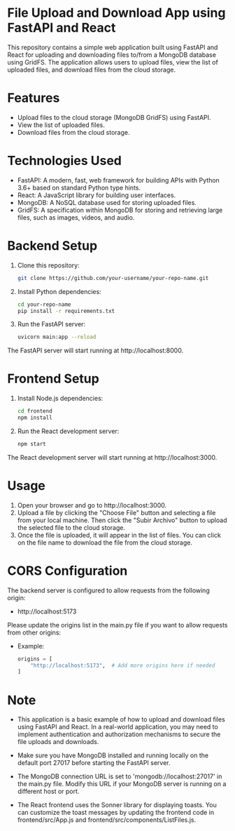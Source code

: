 # File Upload and Download App using FastAPI and React

This repository contains a simple web application built using FastAPI and React for uploading and downloading files to/from a MongoDB database using GridFS. The application allows users to upload files, view the list of uploaded files, and download files from the cloud storage.

# Features

 - Upload files to the cloud storage (MongoDB GridFS) using FastAPI.
 - View the list of uploaded files.
 - Download files from the cloud storage.

# Technologies Used

 - FastAPI: A modern, fast, web framework for building APIs with Python 3.6+ based on standard Python type hints.
 - React: A JavaScript library for building user interfaces.
 - MongoDB: A NoSQL database used for storing uploaded files.
 - GridFS: A specification within MongoDB for storing and retrieving large files, such as images, videos, and audio.

# Backend Setup

1. Clone this repository:
   ```bash
   git clone https://github.com/your-username/your-repo-name.git

2. Install Python dependencies:
   ```bash
   cd your-repo-name
   pip install -r requirements.txt

3. Run the FastAPI server:
   ```bash
   uvicorn main:app --reload

The FastAPI server will start running at http://localhost:8000.

# Frontend Setup

1. Install Node.js dependencies:
   ```bash
   cd frontend
   npm install

2. Run the React development server:
   ```bash
   npm start

The React development server will start running at http://localhost:3000.

# Usage

1. Open your browser and go to http://localhost:3000.
2. Upload a file by clicking the "Choose File" button and selecting a file from your local machine. Then click the "Subir Archivo" button to upload the selected file to the cloud storage.
3. Once the file is uploaded, it will appear in the list of files. You can click on the file name to download the file from the cloud storage.

# CORS Configuration

The backend server is configured to allow requests from the following origin:
 - http://localhost:5173
   
Please update the origins list in the main.py file if you want to allow requests from other origins:
 - Example:
   ```python
   origins = [
       "http://localhost:5173",  # Add more origins here if needed
   ]

# Note
 - This application is a basic example of how to upload and download files using FastAPI and React. In a real-world application, you may need to implement authentication and authorization mechanisms to secure the file uploads and downloads.

 - Make sure you have MongoDB installed and running locally on the default port 27017 before starting the FastAPI server.

 - The MongoDB connection URL is set to 'mongodb://localhost:27017' in the main.py file. Modify this URL if your MongoDB server is running on a different host or port.

 - The React frontend uses the Sonner library for displaying toasts. You can customize the toast messages by updating the frontend code in frontend/src/App.js and frontend/src/components/ListFiles.js.

